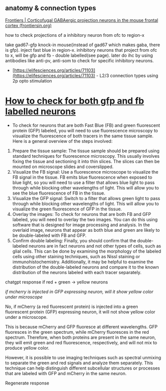 ## anatomy & connection types

[Frontiers | Corticofugal GABAergic projection neurons in the mouse frontal cortex (frontiersin.org)](https://www.frontiersin.org/articles/10.3389/fnana.2015.00133/full)

how to check projections of a inhibitory neuron from ofc to region-x

take gad67-gfp knock-in mouse(instead of gad67 which makes gaba, there is gfp). inject fast blue in region-x. inhibitory neurons that project from ofc to x, will be gfp and fb - double labelled(see page). later do ihc by using antibodies like anti-pv, anti-som to check for specific inhibitory neurons.

- [https://elifesciences.org/articles/71103](https://elifesciences.org/articles/71103) - L2/3 connection types using 2p opto stimulation

# [How to check for both gfp and fb labelled neurons](https://www.notion.so/how-to-check-for-both-gfp-and-fb-labelled-neurons-b9496c6fccdf4351b6f12b0a80b2189e?pvs=21)
- To check for neurons that are both Fast Blue (FB) and green fluorescent protein (GFP) labeled, you will need to use fluorescence microscopy to visualize the fluorescence of both tracers in the same tissue sample. Here is a general overview of the steps involved:

1. Prepare the tissue sample: The tissue sample should be prepared using standard techniques for fluorescence microscopy. This usually involves fixing the tissue and sectioning it into thin slices. The slices can then be mounted on microscope slides and coverslipped.
2. Visualize the FB signal: Use a fluorescence microscope to visualize the FB signal in the tissue. FB emits blue fluorescence when exposed to blue light, so you will need to use a filter that allows blue light to pass through while blocking other wavelengths of light. This will allow you to see the blue fluorescence of FB in the tissue.
3. Visualize the GFP signal: Switch to a filter that allows green light to pass through while blocking other wavelengths of light. This will allow you to visualize the green fluorescence of GFP in the tissue.
4. Overlay the images: To check for neurons that are both FB and GFP labeled, you will need to overlay the two images. You can do this using software that is designed for image processing and analysis. In the overlaid image, neurons that appear as both blue and green are likely to be double-labeled with FB and GFP.
5. Confirm double labeling: Finally, you should confirm that the double-labeled neurons are in fact neurons and not other types of cells, such as glial cells. This can be done by examining the morphology of the labeled cells using other staining techniques, such as Nissl staining or immunohistochemistry. Additionally, it may be helpful to examine the distribution of the double-labeled neurons and compare it to the known distribution of the neurons labeled with each tracer separately.

chatgpt response if red + green → yellow neurons

_if mcherry is injected in GFP expressing neuron, will it show yellow color under microscope_

No, if mCherry (a red fluorescent protein) is injected into a green fluorescent protein (GFP) expressing neuron, it will not show yellow color under a microscope.

This is because mCherry and GFP fluoresce at different wavelengths. GFP fluoresces in the green spectrum, while mCherry fluoresces in the red spectrum. Therefore, when both proteins are present in the same neuron, they will emit green and red fluorescence, respectively, and will not mix to produce yellow color.

However, it is possible to use imaging techniques such as spectral unmixing to separate the green and red signals and analyze them separately. This technique can help distinguish different subcellular structures or processes that are labeled with GFP and mCherry in the same neuron.

Regenerate response